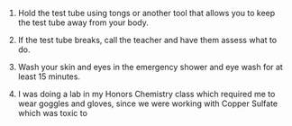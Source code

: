 1. Hold the test tube using tongs or another tool that allows you to keep the test tube away from your body.
2. If the test tube breaks, call the teacher and have them assess what to do.
3. Wash your skin and eyes in the emergency shower and eye wash for at least 15 minutes.

1. I was doing a lab in my Honors Chemistry class which required me to wear goggles and gloves, since we were working with Copper Sulfate which was toxic to 